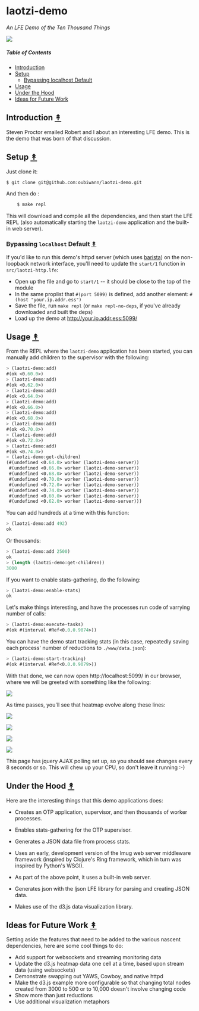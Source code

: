 # laotzi-demo

*An LFE Demo of the Ten Thousand Things*

<img src="resources/images/DaodeTianzun.jpg" />

##### Table of Contents

* [Introduction](#introduction-)
* [Setup](#setup-)
  * [Bypassing localhost Default](#bypassing-localhost-default-)
* [Usage](#usage-)
* [Under the Hood](#under-the-hood-)
* [Ideas for Future Work](#ideas-for-future-work-)


## Introduction [&#x219F;](#table-of-contents)

Steven Proctor emailed Robert and I about an interesting LFE demo. This is the
demo that was born of that discussion.


## Setup [&#x219F;](#table-of-contents)

Just clone it:

```bash
$ git clone git@github.com:oubiwann/laotzi-demo.git
```

And then do :

```bash
    $ make repl
```

This will download and compile all the dependencies, and then start the LFE
REPL (also automatically starting the ``laotzi-demo`` application and the
built-in web server).

### Bypassing ``localhost`` Default [&#x219F;](#table-of-contents)

If you'd like to run this demo's httpd server (which uses [barista](https://github.com/lfex/barista))
on the non-loopback network interface, you'll need to update the ``start/1`` function in ``src/laotzi-http.lfe``:

* Open up the file and go to ``start/1`` -- it should be close to the top of the module
* In the same proplist that ``#(port 5099)`` is defined, add another element: ``#(host "your.ip.addr.ess")``
* Save the file, run ``make repl`` (or ``make repl-no-deps``, if you've already downloaded and built the deps)
* Load up the demo at http://your.ip.addr.ess:5099/


## Usage [&#x219F;](#table-of-contents)

From the REPL where the ``laotzi-demo`` application has been started,
you can manually add children to the supervisor with the following:

```cl
> (laotzi-demo:add)
#(ok <0.60.0>)
> (laotzi-demo:add)
#(ok <0.62.0>)
> (laotzi-demo:add)
#(ok <0.64.0>)
> (laotzi-demo:add)
#(ok <0.66.0>)
> (laotzi-demo:add)
#(ok <0.68.0>)
> (laotzi-demo:add)
#(ok <0.70.0>)
> (laotzi-demo:add)
#(ok <0.72.0>)
> (laotzi-demo:add)
#(ok <0.74.0>)
> (laotzi-demo:get-children)
(#(undefined <0.64.0> worker (laotzi-demo-server))
 #(undefined <0.66.0> worker (laotzi-demo-server))
 #(undefined <0.68.0> worker (laotzi-demo-server))
 #(undefined <0.70.0> worker (laotzi-demo-server))
 #(undefined <0.72.0> worker (laotzi-demo-server))
 #(undefined <0.74.0> worker (laotzi-demo-server))
 #(undefined <0.60.0> worker (laotzi-demo-server))
 #(undefined <0.62.0> worker (laotzi-demo-server)))
```

You can add hundreds at a time with this function:

```cl
> (laotzi-demo:add 492)
ok
```

Or thousands:

```cl
> (laotzi-demo:add 2500)
ok
> (length (laotzi-demo:get-children))
3000
```

If you want to enable stats-gathering, do the following:

```cl
> (laotzi-demo:enable-stats)
ok
```

Let's make things interesting, and have the processes run code of varrying
number of calls:

```cl
> (laotzi-demo:execute-tasks)
#(ok #(interval #Ref<0.0.0.9074>))
```

You can have the demo start tracking stats (in this case, repeatedly saving
each process' number of reductions to ``./www/data.json``):

```cl
> (laotzi-demo:start-tracking)
#(ok #(interval #Ref<0.0.0.9079>))
```

With that done, we can now open http://localhost:5099/ in our browser, where
we will be greeted with something like the following:

<a src="resources/images/screenshot-0.png"><img src="resources/images/screenshot-0-thumb.png" /></a>

As time passes, you'll see that heatmap evolve along these lines:

<a src="resources/images/screenshot-1.png"><img src="resources/images/screenshot-1-thumb.png" /></a>

<a src="resources/images/screenshot-2.png"><img src="resources/images/screenshot-2-thumb.png" /></a>

<a src="resources/images/screenshot-3.png"><img src="resources/images/screenshot-3-thumb.png" /></a>

<a src="resources/images/screenshot-4.png"><img src="resources/images/screenshot-4-thumb.png" /></a>

This page has jquery AJAX polling set up, so you should see changes every 8 seconds or so. This will chew up your CPU, so don't leave it running :-)


## Under the Hood [&#x219F;](#table-of-contents)

Here are the interesting things that this demo applications does:

* Creates an OTP application, supervisor, and then thousands of worker
  processes.

* Enables stats-gathering for the OTP supervisor.

* Generates a JSON data file from process stats.

* Uses an early, development version of the lmug web server middleware
  framework (inspired by Clojure's Ring framework, which in turn was
  inspired by Python's WSGI).

* As part of the above point, it uses a built-in web server.

* Generates json with the ljson LFE library for parsing and creating
  JSON data.

* Makes use of the d3.js data visualization library.


## Ideas for Future Work [&#x219F;](#table-of-contents)

Setting aside the features that need to be added to the various nascent dependencies, here are some cool things to do:

* Add support for websockets and streaming monitoring data
* Update the d3.js heatmap data one cell at a time, based upon stream data (using websockets)
* Demonstrate swapping out YAWS, Cowboy, and native httpd
* Make the d3.js example more configurable so that changing total nodes created from 3000 to 500 or to 10,000 doesn't involve changing code
* Show more than just reductions
* Use additional visualization metaphors
